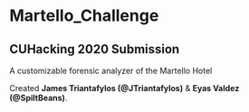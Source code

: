 # Martello_Challenge
## CUHacking 2020 Submission

A customizable forensic analyzer of the Martello Hotel

Created **James Triantafylos (@JTriantafylos)** & **Eyas Valdez (@SpiltBeans)**.
